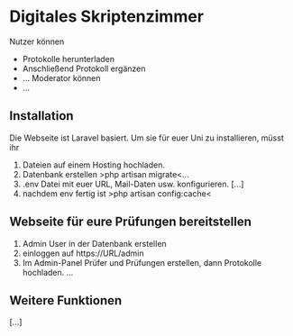 # Digitales Skriptenzimmer

Nutzer können
  - Protokolle herunterladen
  - Anschließend Protokoll ergänzen
  - ...
Moderator können
 - ...

## Installation

Die Webseite ist Laravel basiert. Um sie für euer Uni zu installieren, müsst ihr 
1. Dateien auf einem Hosting hochladen.
2. Datenbank erstellen >php artisan migrate<...
3. .env Datei mit euer URL, Mail-Daten usw. konfigurieren.
[...]
4. nachdem env fertig ist >php artisan config:cache<

## Webseite für eure Prüfungen bereitstellen
1. Admin User in der Datenbank erstellen
2. einloggen auf https://URL/admin
2. Im Admin-Panel Prüfer und Prüfungen erstellen, dann Protokolle hochladen.
...

## Weitere Funktionen
[...]
